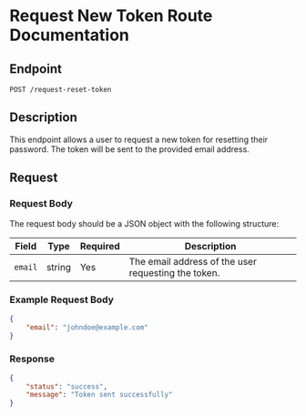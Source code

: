 # Request New Token Route Documentation

## Endpoint
`POST /request-reset-token`

## Description
This endpoint allows a user to request a new token for resetting their password. The token will be sent to the provided email address.

## Request

### Request Body
The request body should be a JSON object with the following structure:

| Field   | Type   | Required | Description                         |
|---------|--------|----------|-------------------------------------|
| `email` | string | Yes      | The email address of the user requesting the token. |

### Example Request Body
```json
{
	"email": "johndoe@example.com"
}
```

### Response
```json
{
	"status": "success",
	"message": "Token sent successfully"
}
```